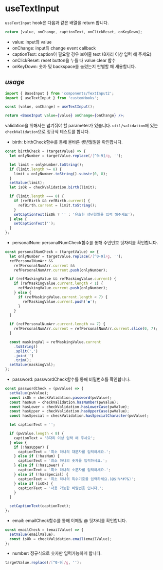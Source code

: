 # useTextInput

`useTextInput` hook은 다음과 같은 배열을 return 합니다.

```jsx
return [value, onChange, captionText, onClickReset, onKeyDown];
```

- value: input의 value
- onChange: input의 change event callback
- captionText: caption이 필요할 경우 보여줄 text (8자리 이상 입력 해 주세요)
- onClickReset: reset button을 누를 때 value clear 함수
- onKeyDown: 숫자 및 backspace를 눌렀는지 판별할 때 새용합니다.

## _usage_

```jsx
import { BaseInput } from 'components/TextInput2';
import { useTextInput } from 'customHooks';

const [value, onChange] = useTextInput();

return <BaseInput value={value} onChange={onChange} />;
```

validation을 위해서는 넘겨줘야 할 parameter가 있습니다.
`util/validation`에 있는 `checkValidation`으로 정규식 테스트를 합니다.

- birth: birthCheck함수를 통해 올바른 생년월일을 확인합니다.

```jsx
const birthCheck = (targetValue) => {
  let onlyNumber = targetValue.replace(/[^0-9]/g, '');

  let limit = onlyNumber.toString();
  if (limit.length >= 8) {
    limit = onlyNumber.toString().substr(0, 8);
  }
  setValue(limit);
  let isOk = checkValidation.birth(limit);

  if (limit.length === 8) {
    if (refBirth && refBirth.current) {
      refBirth.current = limit.toString();
    }
    setCaptionText(isOk ? '' : '유효한 생년월일을 입력 해주세요');
  } else {
    setCaptionText('');
  }
};
```

- personalNum: personalNumCheck함수를 통해 주민번호 뒷자리를 확인합니다.

```jsx
const personalNumCheck = (targetValue) => {
  let onlyNumber = targetValue.replace(/[^0-9]/g, '');
  refPersonalNumArr &&
    refPersonalNumArr.current &&
    refPersonalNumArr.current.push(onlyNumber);

  if (refMaskingValue && refMaskingValue.current) {
    if (refMaskingValue.current.length < 1) {
      refMaskingValue.current.push(onlyNumber);
    } else {
      if (refMaskingValue.current.length < 7) {
        refMaskingValue.current.push('●');
      }
    }
  }

  if (refPersonalNumArr.current.length >= 7) {
    refPersonalNumArr.current = refPersonalNumArr.current.slice(0, 7);
  }

  const maskingVal = refMaskingValue.current
    .toString()
    .split(',')
    .join('')
    .trim();
  setValue(maskingVal);
};
```

- password: passwordCheck함수를 통해 비밀번호를 확인합니다.

```jsx
const passwordCheck = (pwValue) => {
  setValue(pwValue);
  const isOk = checkValidation.password(pwValue);
  const hasNum = checkValidation.hasNumber(pwValue);
  const hasLower = checkValidation.hasLowerCase(pwValue);
  const hasUpper = checkValidation.hasUpperCase(pwValue);
  const hasSpecial = checkValidation.hasSpecialCharacter(pwValue);

  let captionText = '';

  if (pwValue.length < 8) {
    captionText = '8자리 이상 입력 해 주세요';
  } else {
    if (!hasUpper) {
      captionText = '최소 하나의 대문자를 입력하세요.';
    } else if (!hasNum) {
      captionText = '최소 하나의 숫자를 입력하세요.';
    } else if (!hasLower) {
      captionText = '최소 하나의 소문자를 입력하세요.';
    } else if (!hasSpecial) {
      captionText = '최소 하나의 특수기호를 입력하세요.(@$!%*#?&)';
    } else if (isOk) {
      captionText = '사용 가능한 비밀번호 입니다.';
    }
  }

  setCaptionText(captionText);
};
```

- email: emailCheck함수를 통해 이메일 @ 뒷자리를 확인합니다.

```jsx
const emailCheck = (emailValue) => {
  setValue(emailValue);
  const isOk = checkValidation.email(emailValue);
};
```

- number: 정규식으로 숫자만 입력가능하게 합니다.

```jsx
targetValue.replace(/[^0-9]/g, '');
```
